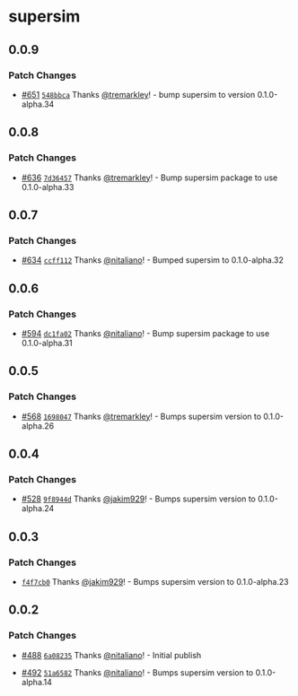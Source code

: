 # supersim

## 0.0.9

### Patch Changes

- [#651](https://github.com/ethereum-optimism/ecosystem/pull/651) [`548bbca`](https://github.com/ethereum-optimism/ecosystem/commit/548bbca3c1dbe076a8f804f65f5109b81b4455f7) Thanks [@tremarkley](https://github.com/tremarkley)! - bump supersim to version 0.1.0-alpha.34

## 0.0.8

### Patch Changes

- [#636](https://github.com/ethereum-optimism/ecosystem/pull/636) [`7d36457`](https://github.com/ethereum-optimism/ecosystem/commit/7d36457f5d7a67ef91230ef52c19734e1fb58135) Thanks [@tremarkley](https://github.com/tremarkley)! - Bump supersim package to use 0.1.0-alpha.33

## 0.0.7

### Patch Changes

- [#634](https://github.com/ethereum-optimism/ecosystem/pull/634) [`ccff112`](https://github.com/ethereum-optimism/ecosystem/commit/ccff1121dc427eea9c687790bb8cf15e782ed945) Thanks [@nitaliano](https://github.com/nitaliano)! - Bumped supersim to 0.1.0-alpha.32

## 0.0.6

### Patch Changes

- [#594](https://github.com/ethereum-optimism/ecosystem/pull/594) [`dc1fa02`](https://github.com/ethereum-optimism/ecosystem/commit/dc1fa02bb30d8b593d4c6f15e01e01da336f0c42) Thanks [@nitaliano](https://github.com/nitaliano)! - Bump supersim package to use 0.1.0-alpha.31

## 0.0.5

### Patch Changes

- [#568](https://github.com/ethereum-optimism/ecosystem/pull/568) [`1698047`](https://github.com/ethereum-optimism/ecosystem/commit/1698047be871d26970c3fa026fc05ac8b9f2c7ce) Thanks [@tremarkley](https://github.com/tremarkley)! - Bumps supersim version to 0.1.0-alpha.26

## 0.0.4

### Patch Changes

- [#528](https://github.com/ethereum-optimism/ecosystem/pull/528) [`9f8944d`](https://github.com/ethereum-optimism/ecosystem/commit/9f8944d414244484d0c0f9d4a0ef5ca940167ad7) Thanks [@jakim929](https://github.com/jakim929)! - Bumps supersim version to 0.1.0-alpha.24

## 0.0.3

### Patch Changes

- [`f4f7cb0`](https://github.com/ethereum-optimism/ecosystem/commit/f4f7cb0e585271dc2662423a358bb734ede5205c) Thanks [@jakim929](https://github.com/jakim929)! - Bumps supersim version to 0.1.0-alpha.23

## 0.0.2

### Patch Changes

- [#488](https://github.com/ethereum-optimism/ecosystem/pull/488) [`6a08235`](https://github.com/ethereum-optimism/ecosystem/commit/6a08235a488a8a6b51c77b46a73a9b6c320194d0) Thanks [@nitaliano](https://github.com/nitaliano)! - Initial publish

- [#492](https://github.com/ethereum-optimism/ecosystem/pull/492) [`51a6582`](https://github.com/ethereum-optimism/ecosystem/commit/51a6582cfdaa395828fa8f8c04104bc0b0538e78) Thanks [@nitaliano](https://github.com/nitaliano)! - Bumps supersim version to 0.1.0-alpha.14
